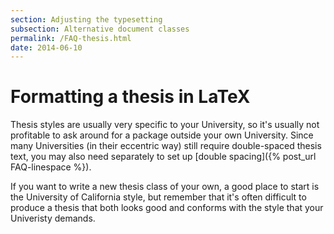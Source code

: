 ```yaml
---
section: Adjusting the typesetting
subsection: Alternative document classes
permalink: /FAQ-thesis.html
date: 2014-06-10
---
```


# Formatting a thesis in LaTeX

Thesis styles are usually very specific to your University, so it's
usually not profitable to ask around for a package outside your own
University.  Since many Universities (in their eccentric way) still
require double-spaced thesis text, you may also need separately to set
up [double spacing]({% post_url FAQ-linespace %}).

If you want to write a new thesis class of your own, a good place to
start is the University of California style, but remember that it's
often difficult to produce a thesis that both looks good and conforms
with the style that your Univeristy demands.

